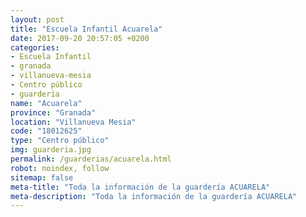 ```yaml
---
layout: post
title: "Escuela Infantil Acuarela"
date: 2017-09-20 20:57:05 +0200
categories:
- Escuela Infantil
- granada
- villanueva-mesia
- Centro público
- guarderia
name: "Acuarela"
province: "Granada"
location: "Villanueva Mesia"
code: "18012625"
type: "Centro público"
img: guarderia.jpg
permalink: /guarderias/acuarela.html
robot: noindex, follow
sitemap: false
meta-title: "Toda la información de la guardería ACUARELA"
meta-description: "Toda la información de la guardería ACUARELA"
---
```

